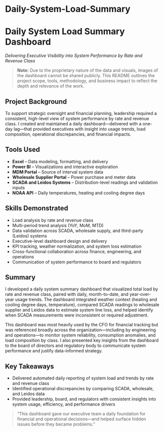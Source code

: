 # Daily-System-Load-Summary
# Daily System Load Summary Dashboard  
*Delivering Executive Visibility into System Performance by Rate and Revenue Class*

> **Note:** Due to the proprietary nature of the data and visuals, images of the dashboard cannot be shared publicly. This README outlines the project scope, tools, methodology, and business impact to reflect the depth and relevance of the work.

## Project Background  
To support strategic oversight and financial planning, leadership required a consistent, high-level view of system performance by rate and revenue class. I created and maintained a daily dashboard—delivered with a one-day lag—that provided executives with insight into usage trends, load composition, operational discrepancies, and financial impacts.

## Tools Used  
- **Excel** – Data modeling, formatting, and delivery  
- **Power BI** – Visualizations and interactive exploration  
- **MDM Portal** – Source of interval system data  
- **Wholesale Supplier Portal** – Power purchase and meter data  
- **SCADA and Leidos Systems** – Distribution-level readings and validation inputs  
- **NOAA API** – Daily temperatures, heating and cooling degree days

## Skills Demonstrated  
- Load analysis by rate and revenue class  
- Multi-period trend analysis (YoY, MoM, MTD)  
- Data validation across SCADA, wholesale supply, and third-party (Leidos) systems  
- Executive-level dashboard design and delivery  
- KPI tracking, weather normalization, and system loss estimation  
- Cross-functional collaboration across finance, engineering, and operations  
- Communication of system performance to board and regulators

## Summary  
I developed a daily system summary dashboard that visualized total load by rate and revenue class, paired with daily, month-to-date, and year-over-year usage trends. The dashboard integrated weather context (heating and cooling degree days, temperature), compared SCADA readings to wholesale supplier and Leidos data to estimate system line loss, and helped identify when SCADA measurements were inconsistent or required adjustment.

This dashboard was most heavily used by the CFO for financial tracking but was referenced broadly across the organization—including by engineering and operations—to monitor system reliability, consumption anomalies, and load composition by class. I also presented key insights from the dashboard to the board of directors and regulatory body to communicate system performance and justify data-informed strategy.

## Key Takeaways  
- Delivered automated daily reporting of system load and trends by rate and revenue class  
- Identified operational discrepancies by comparing SCADA, wholesale, and Leidos data  
- Provided leadership, board, and regulators with consistent insights into system usage, efficiency, and performance drivers

> “This dashboard gave our executive team a daily foundation for financial and operational decisions—and helped surface hidden issues before they became problems.”
